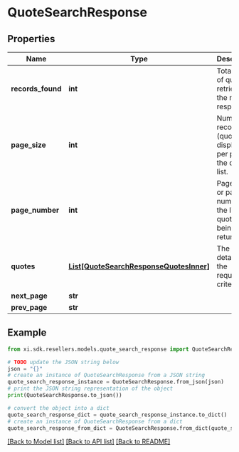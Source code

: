 # QuoteSearchResponse


## Properties

Name | Type | Description | Notes
------------ | ------------- | ------------- | -------------
**records_found** | **int** | Total count of quotes retrieved in the request response. | [optional] 
**page_size** | **int** | Number of records (quotes) displayed per page in the quote list. | [optional] 
**page_number** | **int** | Page index or page number for the list of quotes being returned. | [optional] 
**quotes** | [**List[QuoteSearchResponseQuotesInner]**](QuoteSearchResponseQuotesInner.md) | The quote details for the requested criteria. | [optional] 
**next_page** | **str** |  | [optional] 
**prev_page** | **str** |  | [optional] 

## Example

```python
from xi.sdk.resellers.models.quote_search_response import QuoteSearchResponse

# TODO update the JSON string below
json = "{}"
# create an instance of QuoteSearchResponse from a JSON string
quote_search_response_instance = QuoteSearchResponse.from_json(json)
# print the JSON string representation of the object
print(QuoteSearchResponse.to_json())

# convert the object into a dict
quote_search_response_dict = quote_search_response_instance.to_dict()
# create an instance of QuoteSearchResponse from a dict
quote_search_response_from_dict = QuoteSearchResponse.from_dict(quote_search_response_dict)
```
[[Back to Model list]](../README.md#documentation-for-models) [[Back to API list]](../README.md#documentation-for-api-endpoints) [[Back to README]](../README.md)


